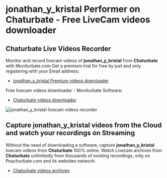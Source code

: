 # jonathan_y_kristal Performer on Chaturbate - Free LiveCam videos downloader

## Chaturbate Live Videos Recorder

Monitor and record livecam videos of **jonathan_y_kristal** from **Chaturbate** with Moniturbate.com
Get a premium trial for free by just and only registering with your Email address:
* [jonathan_y_kristal Premium videos downloader](https://moniturbate.com/request-demo-licence-key.html)

Free livecam videos downloader - Moniturbate Software:
* [Chaturbate videos downloader](https://moniturbate.com/moniturbate-download-software.html)

![jonathan_y_kristal livecam videos recorder](https://peachurnet.com/templates/moniturbate-software.png)


## Capture jonathan_y_kristal videos from the Cloud and watch your recordings on Streaming

Without the need of downloading a software, capture **jonathan_y_kristal** livecam videos from **Chaturbate** 100% online.
Watch Livecam archives from **Chaturbate** unlimitedly from thousands of existing recordings, only on Peachurbate.com and its websites network:
* [Chaturbate videos archives](https://peachurnet.com/)